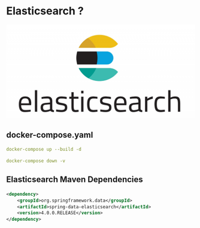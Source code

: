 # Elasticsearch ? 

<img src = "https://github.com/rasitesdmr/springboot-docker-elasticsearch/blob/master/image/es1.jpg">

## docker-compose.yaml

```yaml
docker-compose up --build -d
```
```yaml
docker-compose down -v
```

## Elasticsearch Maven Dependencies

```xml
<dependency>
    <groupId>org.springframework.data</groupId>
    <artifactId>spring-data-elasticsearch</artifactId>
    <version>4.0.0.RELEASE</version>
</dependency>
```